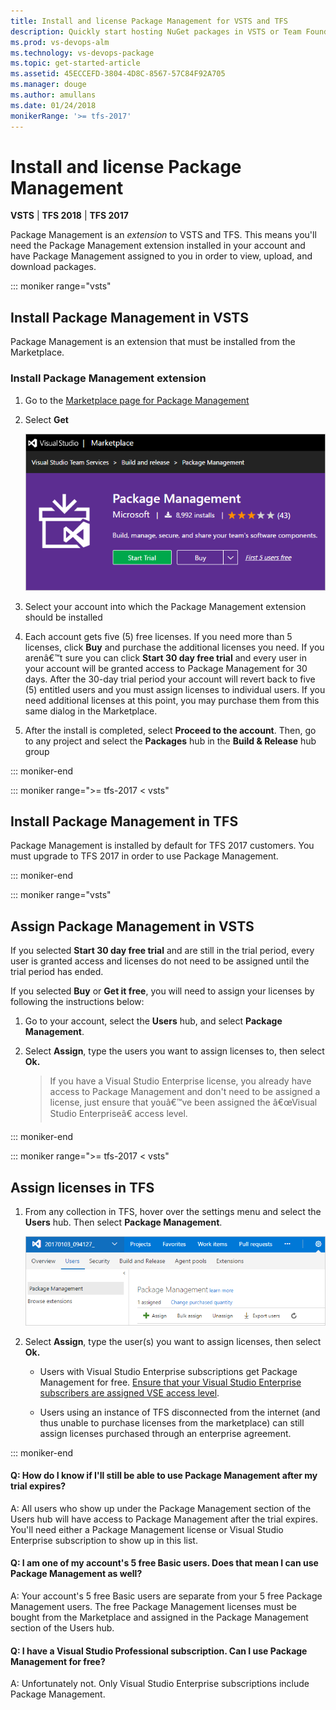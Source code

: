```yaml
---
title: Install and license Package Management for VSTS and TFS
description: Quickly start hosting NuGet packages in VSTS or Team Foundation Server
ms.prod: vs-devops-alm
ms.technology: vs-devops-package
ms.topic: get-started-article
ms.assetid: 45ECCEFD-3804-4D8C-8567-57C84F92A705
ms.manager: douge
ms.author: amullans
ms.date: 01/24/2018
monikerRange: '>= tfs-2017'
---
```


 

# Install and license Package Management

**VSTS** | **TFS 2018** | **TFS 2017**

Package Management is an *extension* to VSTS and TFS.  This means you'll need the Package Management extension installed in your account and have Package Management assigned to you in order to view, upload, and download packages.  

::: moniker range="vsts" 

## Install Package Management in VSTS

Package Management is an extension that must be installed from the Marketplace. 

### Install Package Management extension
1. Go to the [Marketplace page for Package Management](https://marketplace.visualstudio.com/items?itemName=ms.feed)

1. Select **Get**

    ![Package Management extension for VSTS in Visual Studio Marketplace](_img/marketplace.png)

1. Select your account into which the Package Management extension should be installed

1. Each account gets five (5) free licenses. If you need more than 5 licenses, click **Buy** and purchase the additional licenses you need.  If you arenâ€™t sure you can click **Start 30 day free trial** and every user in your account will be granted access to Package Management for 30 days.  After the 30-day trial period your account will revert back to five (5) entitled users and you must assign licenses to individual users.  If you need additional licenses at this point, you may purchase them from this same dialog in the Marketplace.

1. After the install is completed, select **Proceed to the account**. Then, go to any project and select the **Packages** hub in the **Build & Release** hub group

::: moniker-end

::: moniker range=">= tfs-2017 < vsts" 

## Install Package Management in TFS

Package Management is installed by default for TFS 2017 customers.  You must upgrade to TFS 2017 in order to use Package Management.

::: moniker-end

::: moniker range="vsts" 

## Assign Package Management in VSTS

If you selected **Start 30 day free trial** and are still in the trial period, every user is granted access and licenses do not need to be assigned until the trial period has ended. 

If you selected **Buy** or **Get it free**, you will need to assign your licenses by following the instructions below:

1. Go to your account, select the **Users** hub, and select **Package Management**.
1. Select **Assign**, type the users you want to assign licenses to, then select **Ok.**

   > If you have a Visual Studio Enterprise license, you already have access to Package Management and don't need to be assigned a license, just ensure that youâ€™ve been assigned the â€œVisual Studio Enterpriseâ€ access level.

::: moniker-end

::: moniker range=">= tfs-2017 < vsts" 

## Assign licenses in TFS

1. From any collection in TFS, hover over the settings menu and select the **Users** hub. Then select **Package Management**.

   ![Users hub in TFS](_img/users-hub-tfs.png)

1. Select **Assign**, type the user(s) you want to assign licenses, then select **Ok.**

   * Users with Visual Studio Enterprise subscriptions get Package Management for free.  [Ensure that your Visual Studio Enterprise subscribers are assigned VSE access level](../security/change-access-levels.md).

   * Users using an instance of TFS disconnected from the internet (and thus unable to purchase licenses from the marketplace) can still assign licenses purchased through an enterprise agreement.

::: moniker-end

<!-- BEGINSECTION class="md-qanda" -->

#### Q: How do I know if I'll still be able to use Package Management after my trial expires?

A:  All users who show up under the Package Management section of the Users hub will have access to Package Management after the trial expires. 
You'll need either a Package Management license or Visual Studio Enterprise subscription to show up in this list.  

#### Q:  I am one of my account's 5 free Basic users. Does that mean I can use Package Management as well?

A:  Your account's 5 free Basic users are separate from your 5 free Package Management users. 
The free Package Management licenses must be bought from the Marketplace and assigned in the Package Management section of the Users hub.

#### Q: I have a Visual Studio Professional subscription. Can I use Package Management for free?

A: Unfortunately not. Only Visual Studio Enterprise subscriptions include Package Management.

<!-- ENDSECTION -->
